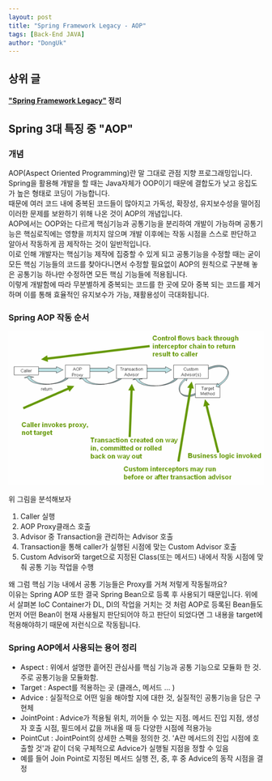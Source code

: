 ```yaml
---
layout: post
title: "Spring Framework Legacy - AOP"
tags: [Back-End JAVA]
author: "DongUk"
---
```


## 상위 글
#### ["Spring Framework Legacy"](https://jd6186.github.io/Spring_Framework_Legacy/) 정리

## Spring 3대 특징 중 "AOP"
### 개념
AOP(Aspect Oriented Programming)란 말 그대로 관점 지향 프로그래밍입니다.
Spring을 활용해 개발을 할 때는 Java자체가 OOP이기 때문에 결합도가 낮고 응집도가 높은 형태로 코딩이 가능합니다.
<br/>
때문에 여러 코드 내에 중복된 코드들이 많아지고 가독성, 확장성, 유지보수성을 떨어짐 이러한 문제를 보완하기 위해 나온 것이 AOP의 개념입니다.
<br/>
AOP에서는 OOP와는 다르게 핵심기능과 공통기능을 분리하여 개발이 가능하며 공통기능은 핵심로직에는 영향을 끼치지 않으며 개발 이후에는 작동 시점을 스스로 판단하고 알아서 작동하게 끔 제작하는 것이 일반적입니다.
<br/>
이로 인해 개발자는 핵심기능 제작에 집중할 수 있게 되고 공통기능을 수정할 때는 굳이 모든 핵심 기능들의 코드를 찾아다니면서 수정할 필요없이 AOP의 원칙으로 구분해 놓은 공통기능 하나만 수정하면 모든 핵심 기능들에 적용됩니다.
<br/>
이렇게 개발함에 따라 무분별하게 중복되는 코드를 한 곳에 모아 중복 되는 코드를 제거하며 이를 통해 효율적인 유지보수가 가능, 재활용성이 극대화됩니다.

### Spring AOP 작동 순서
<img src="../../assets/img/2021-12-09-Spring_Framework_Legacy/aop.jpg"  width="900"/>

위 그림을 분석해보자

1. Caller 실행
2. AOP Proxy클래스 호출
3. Advisor 중 Transaction을 관리하는 Advisor 호출
4. Transaction을 통해 caller가 실행된 시점에 맞는 Custom Advisor 호출
5. Custom Advisor와 target으로 지정된 Class(또는 메서드) 내에서 작동 시점에 맞춰 공통 기능 작업을 수행

왜 그럼 핵심 기능 내에서 공통 기능들은 Proxy를 거쳐 저렇게 작동될까요?
<br/>
이유는 Spring AOP 또한 결국 Spring Bean으로 등록 후 사용되기 때문입니다. 위에서 살펴본 IoC Container가 DL, DI의 작업을 거치는 것 처럼 AOP로 등록된 Bean들도 먼저 어떤 Bean이 현재 사용될지 판단되어야 하고 판단이 되었다면 그 내용을 target에 적용해야하기 때문에 저런식으로 작동됩니다.

### Spring AOP에서 사용되는 용어 정리
- Aspect : 위에서 설명한 흩어진 관심사를 핵심 기능과 공통 기능으로 모듈화 한 것. 주로 공통기능을 모듈화함.
- Target : Aspect를 적용하는 곳 (클래스, 메서드 ... )
- Advice : 실질적으로 어떤 일을 해야할 지에 대한 것, 실질적인 공통기능을 담은 구현체
- JointPoint : Advice가 적용될 위치, 끼어들 수 있는 지점. 메서드 진입 지점, 생성자 호출 시점, 필드에서 값을 꺼내올 때 등 다양한 시점에 적용가능
- PointCut : JointPoint의 상세한 스펙을 정의한 것. 'A란 메서드의 진입 시점에 호출할 것'과 같이 더욱 구체적으로 Advice가 실행될 지점을 정할 수 있음
- 예를 들어 Join Point로 지정된 메서드 실행 전, 중, 후 중 Advice의 동작 시점을 결정
